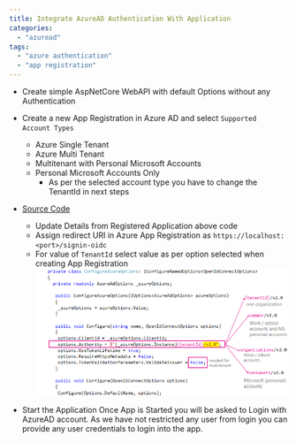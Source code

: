 ```yaml
---
title: Integrate AzureAD Authentication With Application
categories: 
  - "azuread"
tags: 
  - "azure authentication"
  - "app registration"
---
```


- Create simple AspNetCore WebAPI with default Options without any Authentication
- Create a new App Registration in Azure AD and select `Supported Account Types`
  - Azure Single Tenant
  - Azure Multi Tenant
  - Multitenant with Personal Microsoft Accounts
  - Personal Microsoft Accounts Only
    - As per the selected account type you have to change the TenantId in next steps

- [Source Code](https://github.com/guptanikx/azure-hack/blob/main/dotnet/ad/Labs.ActiveDirectoryAuth/AzureAdExtensions.cs)
  - Update Details from Registered Application above code
  - Assign redirect URI in Azure App Registration as `https://localhost:<port>/signin-oidc`
  - For value of `TenantId` select value as per option selected when creating App Registration
    ![](/assets/images/azure/az-ad-auth-variations.png)

- Start the Application
  Once App is Started you will be asked to Login with AzureAD account. As we have not restricted any user from login you can provide any user credentials to login into the app.